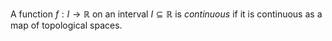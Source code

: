 A function $f: I \to \mathbb{R}$ on an interval $I \subseteq \mathbb{R}$ is *continuous* if it is continuous as a map of topological spaces.
